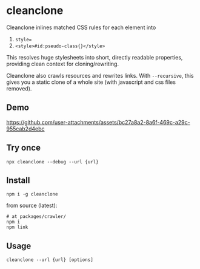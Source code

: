 # cleanclone

Cleanclone inlines matched CSS rules for each element into

1. `style=`
2. `<style>#id:pseudo-class{}</style>`

This resolves huge stylesheets into short, directly readable properties, providing clean context for cloning/rewriting.

Cleanclone also crawls resources and rewrites links. With `--recursive`, this gives you a static clone of a whole site (with javascript and css files removed).

## Demo

https://github.com/user-attachments/assets/bc27a8a2-8a6f-469c-a29c-955cab2d4ebc

## Try once

```
npx cleanclone --debug --url {url}
```

## Install

```
npm i -g cleanclone
```

from source (latest):

```
# at packages/crawler/
npm i
npm link
```

## Usage

```
cleanclone --url {url} [options]
```

